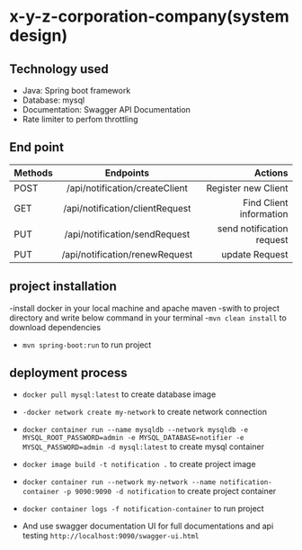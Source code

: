 # x-y-z-corporation-company(system design)

## Technology used
-	Java: Spring boot framework
-	Database: mysql
-	Documentation: Swagger API Documentation
- Rate limiter to perfom throttling

## End point


| Methods       | Endpoints                      | Actions                   |
| ------------- |:----------------------------:  | -------------------------:|
| POST          |/api/notification/createClient  | Register new Client       |
| GET           |/api/notification/clientRequest | Find Client information   |
| PUT           |/api/notification/sendRequest   | send notification request |
| PUT           |/api/notification/renewRequest  | update Request            |

## project installation
-install docker in your local machine and apache maven
-swith to project directory and write below command in your terminal
-`mvn clean install` to download dependencies
- `mvn spring-boot:run` to run project

## deployment process
- `docker pull mysql:latest` to create database image
- `-docker network create my-network` to create network connection
- `docker container run --name mysqldb --network mysqldb -e MYSQL_ROOT_PASSWORD=admin -e MYSQL_DATABASE=notifier
 -e MYSQL_PASSWORD=admin -d mysql:latest` to create mysql container
- `docker image build -t notification .` to create project image
- `docker container run --network my-network --name notification-container -p 9090:9090 -d notification` to create project container
- `docker container logs -f notification-container` to run project

- And use swagger documentation UI for full documentations and api testing `http://localhost:9090/swagger-ui.html`
